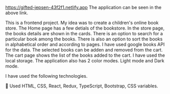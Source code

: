 https://gifted-jepsen-43f2f1.netlify.app
The application can be seen in the above link.

This is a frontend project. My idea was to create a children's online book store. The Home page has a few detials of the bookstore. In the store page, the books details are shown in the cards. There is an option to search for a particular book among the books. There is also an option to sort the books in alphabetical order and according to pages. I have used google books API for the data.
The selected books can be adden and removed from the cart. The cart page shows the list of the books added to the cart. I have used the local storage.
The application also has 2 color modes. Light mode and Dark mode.

I have used the following technologies.

💊 Used HTML, CSS, React, Redux, TypeScript, Bootstrap, CSS variables.

